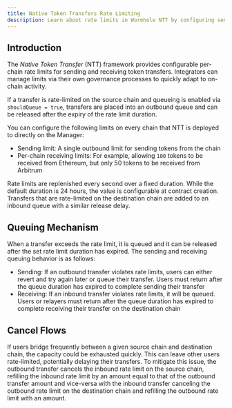 ```yaml
---
title: Native Token Transfers Rate Limiting
description: Learn about rate limits in Wormhole NTT by configuring send/receive limits, queuing, and cancel flows to manage multichain token transfers efficiently.
---
```


## Introduction

The _Native Token Transfer_ (NTT) framework provides configurable per-chain rate limits for sending and receiving token transfers. Integrators can manage limits via their own governance processes to quickly adapt to on-chain activity.

If a transfer is rate-limited on the source chain and queueing is enabled via `shouldQueue = true`, transfers are placed into an outbound queue and can be released after the expiry of the rate limit duration.

You can configure the following limits on every chain that NTT is deployed to directly on the Manager:

- Sending limit: A single outbound limit for sending tokens from the chain
- Per-chain receiving limits: For example, allowing `100` tokens to be received from Ethereum, but only 50 tokens to be received from Arbitrum

Rate limits are replenished every second over a fixed duration. While the default duration is 24 hours, the value is configurable at contract creation. Transfers that are rate-limited on the destination chain are added to an inbound queue with a similar release delay.

## Queuing Mechanism

When a transfer exceeds the rate limit, it is queued and it can be released after the set rate limit duration has expired. The sending and receiving queuing behavior is as follows:

- Sending: If an outbound transfer violates rate limits, users can either revert and try again later or queue their transfer. Users must return after the queue duration has expired to complete sending their transfer
- Receiving: If an inbound transfer violates rate limits, it will be queued. Users or relayers must return after the queue duration has expired to complete receiving their transfer on the destination chain
    
## Cancel Flows

If users bridge frequently between a given source chain and destination chain, the capacity could be exhausted quickly. This can leave other users rate-limited, potentially delaying their transfers. To mitigate this issue, the outbound transfer cancels the inbound rate limit on the source chain, refilling the inbound rate limit by an amount equal to that of the outbound transfer amount and vice-versa with the inbound transfer canceling the outbound rate limit on the destination chain and refilling the outbound rate limit with an amount.